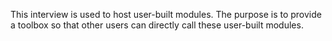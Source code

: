 This interview is used to host user-built modules. The purpose is to provide a toolbox so that other users can directly call these user-built modules.
